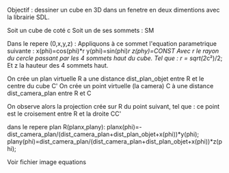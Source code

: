 Objectif : dessiner un cube en 3D dans un fenetre en deux dimentions avec la librairie SDL.

Soit un cube de coté c
Soit un de ses sommets : SM

Dans le repere (0,x,y,z) :
Appliquons à ce sommet l'equation parametrique suivante :
x(phi)=cos(phi)*r
y(phi)=sin(phi)*r
z(phy)=CONST
Avec r le rayon du cercle passant par les 4 sommets haut du cube. Tel que : 
r = sqrt(2*c²)/2;
Et z la hauteur des 4 sommets haut.

On crée un plan virtuelle R a une distance dist_plan_objet entre R et le centre du cube C'
On crée un point virtuelle (la camera) C à une distance dist_camera_plan entre R et C

On observe alors la projection crée sur R du point suivant,
tel que : ce point est le croisement entre R et la droite CC'

dans le repere plan R(planx,plany):
planx(phi)=-dist_camera_plan/(dist_camera_plan+dist_plan_objet+x(phi))*y(phi);
plany(phi)=dist_camera_plan/(dist_camera_plan+dist_plan_objet+x(phi))*z(phi);
   


Voir fichier image equations
